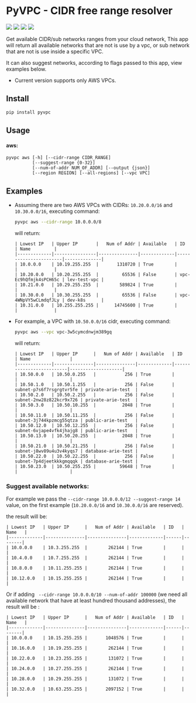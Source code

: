 PyVPC - CIDR free range resolver
=================================

[![](https://github.com/arielevs/pyvpc/workflows/Python%20package/badge.svg)](https://pypi.org/project/pyvpc/)
[![](https://img.shields.io/pypi/v/pyvpc.svg)](https://pypi.org/project/pyvpc/)
[![](https://img.shields.io/pypi/l/pyvpc.svg?colorB=blue)](https://pypi.org/project/pyvpc/)
[![](https://img.shields.io/pypi/pyversions/pyvpc.svg)](https://pypi.org/project/pyvpc/)

Get available CIDR/sub networks ranges from your cloud network,
This app will return all available networks that are not is use by a vpc, 
or sub network that are not is use inside a specific VPC. 

It can also suggest networks, according to flags passed to this app, 
view examples below.

* Current version supports only AWS VPCs.  


## Install
```bash
pip install pyvpc
```

## Usage
#### aws:
```
pyvpc aws [-h] [--cidr-range CIDR_RANGE]
          [--suggest-range {0-32}]
          [--num-of-addr NUM_OF_ADDR] [--output {json}]
          [--region REGION] [--all-regions] [--vpc VPC]
```

## Examples
*   Assuming there are two AWS VPCs with CIDRs: `10.20.0.0/16` and `10.30.0.0/16`,
    executing command: 
    ```bash
    pyvpc aws --cidr-range 10.0.0.0/8
    ```
    will return:
    ```
    | Lowest IP   | Upper IP       |   Num of Addr | Available   | ID                    | Name         |
    |-------------|----------------|---------------|-------------|-----------------------|--------------|
    | 10.0.0.0    | 10.19.255.255  |       1310720 | True        |                       |              |
    | 10.20.0.0   | 10.20.255.255  |         65536 | False       | vpc-Ec9hQfmjk4sPCH65c | lev-test-vpc |
    | 10.21.0.0   | 10.29.255.255  |        589824 | True        |                       |              |
    | 10.30.0.0   | 10.30.255.255  |         65536 | False       | vpc-4WNpVY5wCLmdqfJLy | dev-k8s      |
    | 10.31.0.0   | 10.255.255.255 |      14745600 | True        |                       |              |
    ```

*   For example, a VPC with `10.50.0.0/16` cidr, executing command:
    ```bash
    pyvpc aws --vpc vpc-3w5cymcdnwjm389gq
    ```
  
    will return:
    ```
    | Lowest IP   | Upper IP      |   Num of Addr | Available   | ID                       | Name               |
    |-------------|---------------|---------------|-------------|--------------------------|--------------------|
    | 10.50.0.0   | 10.50.0.255   |           256 | True        |                          |                    |
    | 10.50.1.0   | 10.50.1.255   |           256 | False       | subnet-p7s6f7rsgrgtvr5fe | private-arie-test  |
    | 10.50.2.0   | 10.50.2.255   |           256 | False       | subnet-2nw28z822kcr9x726 | private-arie-test  |
    | 10.50.3.0   | 10.50.10.255  |          2048 | True        |                          |                    |
    | 10.50.11.0  | 10.50.11.255  |           256 | False       | subnet-3j744kpzmcg55qtza | public-arie-test   |
    | 10.50.12.0  | 10.50.12.255  |           256 | False       | subnet-6vjape4vfk4jhajg8 | public-arie-test   |
    | 10.50.13.0  | 10.50.20.255  |          2048 | True        |                          |                    |
    | 10.50.21.0  | 10.50.21.255  |           256 | False       | subnet-j8wv89u4u3v4kyqs7 | database-arie-test |
    | 10.50.22.0  | 10.50.22.255  |           256 | False       | subnet-7p4djeetkkkgmqqqk | database-arie-test |
    | 10.50.23.0  | 10.50.255.255 |         59648 | True        |                          |                    |
    ```

### Suggest available networks:

For example we pass the `--cidr-range 10.0.0.0/12 --suggest-range 14` value,
on the first example (`10.20.0.0/16` and `10.30.0.0/16` are reserved).

the result will be:
```
| Lowest IP   | Upper IP      |   Num of Addr | Available   | ID   | Name   |
|-------------|---------------|---------------|-------------|------|--------|
| 10.0.0.0    | 10.3.255.255  |        262144 | True        |      |        |
| 10.4.0.0    | 10.7.255.255  |        262144 | True        |      |        |
| 10.8.0.0    | 10.11.255.255 |        262144 | True        |      |        |
| 10.12.0.0   | 10.15.255.255 |        262144 | True        |      |        |
```
  
Or if adding ` --cidr-range 10.0.0.0/10 --num-of-addr 100000`
(we need all available network that have at least hundred thousand addresses),
the result will be :
```
| Lowest IP   | Upper IP      |   Num of Addr | Available   | ID   | Name   |
|-------------|---------------|---------------|-------------|------|--------|
| 10.0.0.0    | 10.15.255.255 |       1048576 | True        |      |        |
| 10.16.0.0   | 10.19.255.255 |        262144 | True        |      |        |
| 10.22.0.0   | 10.23.255.255 |        131072 | True        |      |        |
| 10.24.0.0   | 10.27.255.255 |        262144 | True        |      |        |
| 10.28.0.0   | 10.29.255.255 |        131072 | True        |      |        |
| 10.32.0.0   | 10.63.255.255 |       2097152 | True        |      |        |
```
